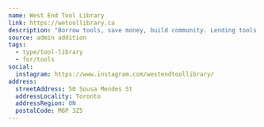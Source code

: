 ```yaml
---
name: West End Tool Library
link: https://wetoollibrary.ca
description: "Borrow tools, save money, build community. Lending tools in the Junction Triangle this fall"
source: admin addition
tags:
  - type/tool-library
  - for/tools
social:
  instagram: https://www.instagram.com/westendtoollibrary/
address:
  streetAddress: 50 Sousa Mendes St
  addressLocality: Toronto
  addressRegion: ON
  postalCode: M6P 3Z5
---
```

